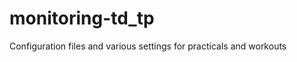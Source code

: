 monitoring-td_tp
================

Configuration files and various settings for practicals and workouts